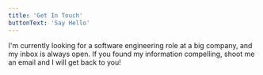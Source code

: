 ```yaml
---
title: 'Get In Touch'
buttonText: 'Say Hello'
---
```


I'm currently looking for a software engineering role at a big company, and my inbox is always open. If you found my information compelling, shoot me an email and I will get back to you!
